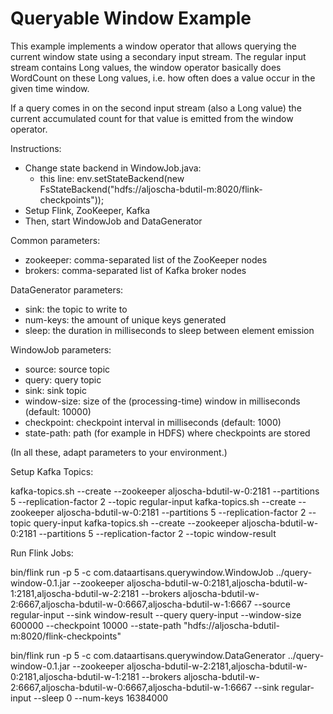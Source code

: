 # Queryable Window Example

This example implements a window operator that allows querying the current window state
using a secondary input stream. The regular input stream contains Long values, the window
operator basically does WordCount on these Long values, i.e. how often does a value occur
in the given time window.

If a query comes in on the second input stream (also a Long value) the current accumulated count
for that value is emitted from the window operator.

Instructions:
 - Change state backend in WindowJob.java:
   - this line: env.setStateBackend(new FsStateBackend("hdfs://aljoscha-bdutil-m:8020/flink-checkpoints"));
 - Setup Flink, ZooKeeper, Kafka
 - Then, start WindowJob and DataGenerator

Common parameters:
 - zookeeper: comma-separated list of the ZooKeeper nodes
 - brokers: comma-separated list of Kafka broker nodes

DataGenerator parameters:
 - sink: the topic to write to
 - num-keys: the amount of unique keys generated
 - sleep: the duration in milliseconds to sleep between element emission

WindowJob parameters:
 - source: source topic
 - query: query topic
 - sink: sink topic
 - window-size: size of the (processing-time) window in milliseconds (default: 10000)
 - checkpoint: checkpoint interval in milliseconds (default: 1000)
 - state-path: path (for example in HDFS) where checkpoints are stored

(In all these, adapt parameters to your environment.)

Setup Kafka Topics:

kafka-topics.sh --create --zookeeper aljoscha-bdutil-w-0:2181 --partitions 5 --replication-factor 2 --topic regular-input
kafka-topics.sh --create --zookeeper aljoscha-bdutil-w-0:2181 --partitions 5 --replication-factor 2 --topic query-input
kafka-topics.sh --create --zookeeper aljoscha-bdutil-w-0:2181 --partitions 5 --replication-factor 2 --topic window-result

Run Flink Jobs:

bin/flink run -p 5 -c com.dataartisans.querywindow.WindowJob ../query-window-0.1.jar --zookeeper aljoscha-bdutil-w-0:2181,aljoscha-bdutil-w-1:2181,aljoscha-bdutil-w-2:2181 --brokers aljoscha-bdutil-w-2:6667,aljoscha-bdutil-w-0:6667,aljoscha-bdutil-w-1:6667 --source regular-input --sink window-result --query query-input --window-size 600000 --checkpoint 10000 --state-path "hdfs://aljoscha-bdutil-m:8020/flink-checkpoints"

bin/flink run -p 5 -c com.dataartisans.querywindow.DataGenerator ../query-window-0.1.jar --zookeeper aljoscha-bdutil-w-2:2181,aljoscha-bdutil-w-0:2181,aljoscha-bdutil-w-1:2181 --brokers aljoscha-bdutil-w-2:6667,aljoscha-bdutil-w-0:6667,aljoscha-bdutil-w-1:6667 --sink regular-input --sleep 0 --num-keys 16384000
